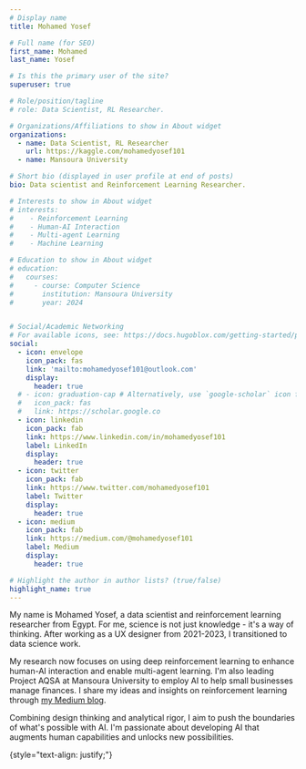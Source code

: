 ```yaml
---
# Display name
title: Mohamed Yosef

# Full name (for SEO)
first_name: Mohamed
last_name: Yosef

# Is this the primary user of the site?
superuser: true

# Role/position/tagline
# role: Data Scientist, RL Researcher.

# Organizations/Affiliations to show in About widget
organizations:
  - name: Data Scientist, RL Researcher
    url: https://kaggle.com/mohamedyosef101
  - name: Mansoura University

# Short bio (displayed in user profile at end of posts)
bio: Data scientist and Reinforcement Learning Researcher.

# Interests to show in About widget
# interests:
#    - Reinforcement Learning
#    - Human-AI Interaction
#    - Multi-agent Learning
#    - Machine Learning

# Education to show in About widget
# education:
#   courses:
#     - course: Computer Science
#       institution: Mansoura University
#       year: 2024


# Social/Academic Networking
# For available icons, see: https://docs.hugoblox.com/getting-started/page-builder/#icons
social:
  - icon: envelope
    icon_pack: fas
    link: 'mailto:mohamedyosef101@outlook.com'
    display: 
      header: true
  # - icon: graduation-cap # Alternatively, use `google-scholar` icon from `ai` icon pack
  #   icon_pack: fas
  #   link: https://scholar.google.co
  - icon: linkedin
    icon_pack: fab
    link: https://www.linkedin.com/in/mohamedyosef101
    label: LinkedIn
    display: 
      header: true
  - icon: twitter
    icon_pack: fab
    link: https://www.twitter.com/mohamedyosef101
    label: Twitter
    display: 
      header: true
  - icon: medium
    icon_pack: fab
    link: https://medium.com/@mohamedyosef101
    label: Medium
    display: 
      header: true

# Highlight the author in author lists? (true/false)
highlight_name: true
---
```

My name is Mohamed Yosef, a data scientist and reinforcement learning researcher from Egypt. For me, science is not just knowledge - it's a way of thinking. After working as a UX designer from 2021-2023, I transitioned to data science work. 

My research now focuses on using deep reinforcement learning to enhance human-AI interaction and enable multi-agent learning. I'm also leading Project AQSA at Mansoura University to employ AI to help small businesses manage finances. I share my ideas and insights on reinforcement learning through [my Medium blog](https://medium.com/@mohamedyosef101). 

Combining design thinking and analytical rigor, I aim to push the boundaries of what's possible with AI. I'm passionate about developing AI that augments human capabilities and unlocks new possibilities.

{style="text-align: justify;"}
